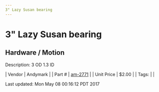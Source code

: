 ```yaml
---
3" Lazy Susan bearing
---
```

# 3" Lazy Susan bearing
## Hardware / Motion
Description: 	3 OD 1.3 ID 

| Vendor | Andymark | 
| Part # | [am-2771](http://www.andymark.com/product-p/am-2771.htm) | 
| Unit Price | $2.00 | 
| Tags: |  | 

Last updated: Mon May 08 00:16:12 PDT 2017